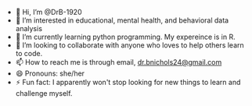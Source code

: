 - 👋 Hi, I’m @DrB-1920
- 👀 I’m interested in educational, mental health, and behavioral data analysis
- 🌱 I’m currently learning python programming. My expereince is in R.
- 💞️ I’m looking to collaborate with anyone who loves to help others learn to code.
- 📫 How to reach me is through email, dr.bnichols24@gmail.com
- 😄 Pronouns: she/her
- ⚡ Fun fact: I apparently won't stop looking for new things to learn and challenge myself. 

<!---
DrB-1920/DrB-1920 is a ✨ special ✨ repository because its `README.md` (this file) appears on your GitHub profile.
You can click the Preview link to take a look at your changes.
--->
